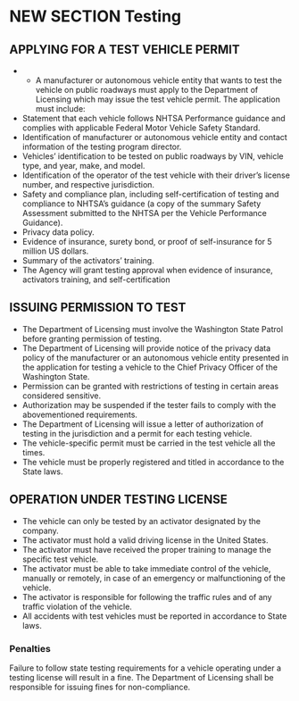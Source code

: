 
# NEW SECTION Testing

## APPLYING FOR A TEST VEHICLE PERMIT
- - A manufacturer or autonomous vehicle entity that wants to test the vehicle on public roadways must apply to the Department of Licensing which may issue the test vehicle permit. The application must include:
- Statement that each vehicle follows NHTSA Performance guidance and complies with applicable Federal Motor Vehicle Safety Standard.
- Identification of manufacturer or autonomous vehicle entity and contact information of the testing program director.
- Vehicles’ identification to be tested on public roadways by VIN, vehicle type, and year, make, and model.
- Identification of the operator of the test vehicle with their driver’s license number, and respective jurisdiction.
- Safety and compliance plan, including self-certification of testing and compliance to NHTSA’s guidance (a copy of the summary Safety Assessment submitted to the NHTSA per the Vehicle Performance Guidance).
- Privacy data policy.
- Evidence of insurance, surety bond, or proof of self-insurance for 5 million US dollars.
- Summary of the activators’ training.
- The Agency will grant testing approval when evidence of insurance, activators training, and self-certification


## ISSUING PERMISSION TO TEST
- The Department of Licensing must involve the Washington State Patrol before granting permission of testing.
- The Department of Licensing will provide notice of the privacy data policy of the manufacturer or an autonomous vehicle entity presented in the application for testing a vehicle to the Chief Privacy Officer of the Washington State.
- Permission can be granted with restrictions of testing in certain areas considered sensitive.
- Authorization may be suspended if the tester fails to comply with the abovementioned requirements.
- The Department of Licensing will issue a letter of authorization of testing in the jurisdiction and a permit for each testing vehicle.
- The vehicle-specific permit must be carried in the test vehicle all the times.
- The vehicle must be properly registered and titled in accordance to the State laws.



## OPERATION UNDER TESTING LICENSE
- The vehicle can only be tested by an activator designated by the company.
- The activator must hold a valid driving license in the United States.
- The activator must have received the proper training to manage the specific test vehicle.
- The activator must be able to take immediate control of the vehicle, manually or remotely, in case of an emergency or malfunctioning of the vehicle.
- The activator is responsible for following the traffic rules and of any traffic violation of the vehicle.
- All accidents with test vehicles must be reported in accordance to State laws.


### Penalties
Failure to follow state testing requirements for a vehicle operating under a testing license will result in a fine. 
The Department of Licensing shall be responsible for issuing fines for non-compliance. 


